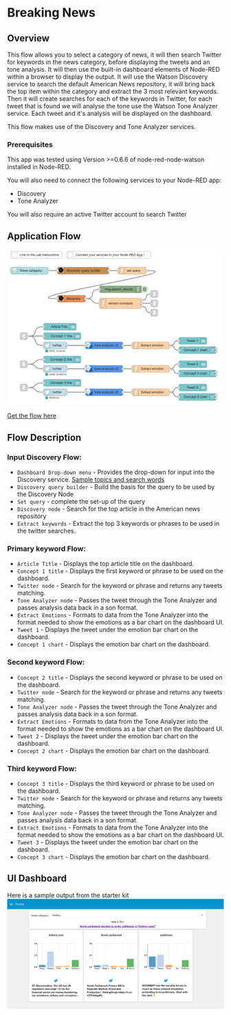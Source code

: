 # Breaking News
## Overview
This flow allows you to select a category of news, it will then search Twitter for keywords in the news category, before displaying the tweets and an tone analysis. It will then use the built-in dashboard elements of Node-RED within a browser to display the output. It will use the Watson Discovery service to search the default American News repository, it will bring back the top item within the category and extract the 3 most relevant keywords. Then it will create searches for each of the keywords in Twitter, for each tweet that is found we will analyse the tone use the Watson Tone Analyzer service. Each tweet and it's analysis will be displayed on the dashboard.

This flow makes use of the Discovery and Tone Analyzer services.

### Prerequisites
This app was tested using Version >=0.6.6 of node-red-node-watson installed in Node-RED.

You will also need to connect the following services to your Node-RED app:
- Discovery
- Tone Analyzer

You will also require an active Twitter account to search Twitter

## Application Flow
![Flow](sk_bn_flow.jpg)

[Get the flow here](sk_bn_flow.json)

## Flow Description
### Input Discovery Flow:
- `Dashboard Drop-down menu` - Provides the drop-down for input into the Discovery service. [Sample topics and search words](sk_bn_menu.txt)
- `Discovery query builder` - Build the basis for the query to be used by the Discovery Node
- `Set query` - complete the set-up of the query
- `Discovery node` - Search for the top article in the American news repository
- `Extract keywords` - Extract the top 3 keywords or phrases to be used in the twitter searches.

### Primary keyword Flow:
- `Article Title` - Displays the top article title on the dashboard.
- `Concept 1 title` - Displays the first keyword or phrase to be used on the dashboard.
- `Twitter node` - Search for the keyword or phrase and returns any tweets matching.
- `Tone Analyzer node` - Passes the tweet through the Tone Analyzer and passes analysis data back in a son format.
- `Extract Emotions` - Formats to data from the Tone Analyzer into the format needed to show the emotions as a bar chart on the dashboard UI.
- `Tweet 1` - Displays the tweet under the emotion bar chart on the dashboard.
- `Concept 1 chart` - Displays the emotion bar chart on the dashboard.

### Second keyword Flow:
- `Concept 2 title` - Displays the second keyword or phrase to be used on the dashboard.
- `Twitter node` - Search for the keyword or phrase and returns any tweets matching.
- `Tone Analyzer node` - Passes the tweet through the Tone Analyzer and passes analysis data back in a son format.
- `Extract Emotions` - Formats to data from the Tone Analyzer into the format needed to show the emotions as a bar chart on the dashboard UI.
- `Tweet 2` - Displays the tweet under the emotion bar chart on the dashboard.
- `Concept 2 chart` - Displays the emotion bar chart on the dashboard.

### Third keyword Flow:
- `Concept 3 title` - Displays the third keyword or phrase to be used on the dashboard.
- `Twitter node` - Search for the keyword or phrase and returns any tweets matching.
- `Tone Analyzer node` - Passes the tweet through the Tone Analyzer and passes analysis data back in a son format.
- `Extract Emotions` - Formats to data from the Tone Analyzer into the format needed to show the emotions as a bar chart on the dashboard UI.
- `Tweet 3` - Displays the tweet under the emotion bar chart on the dashboard.
- `Concept 3 chart` - Displays the emotion bar chart on the dashboard.

## UI Dashboard
Here is a sample output from the starter kit
![Dashboard](sk_bn_ui.jpg)
